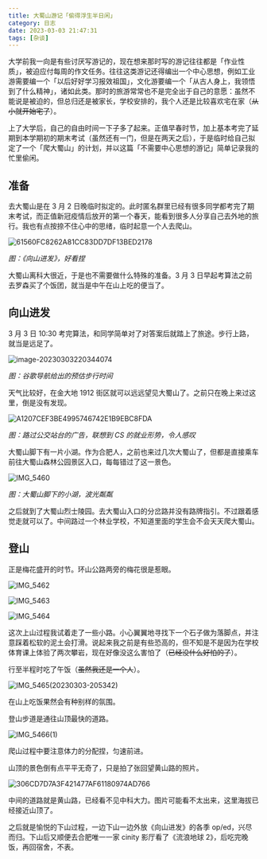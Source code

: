 ```yaml
---
title: 大蜀山游记「偷得浮生半日闲」
category: 日志
date: 2023-03-03 21:47:31
tags: [杂谈]
---
```


大学前我一向是有些讨厌写游记的，现在想来那时写的游记往往都是「作业性质」，被迫应付每周的作文任务。往往这类游记还得编出一个中心思想，例如工业游需要编一个「以后好好学习报效祖国」，文化游要编一个「从古人身上，我领悟到了什么精神」，诸如此类。那时的旅游常常也不是完全出于自己的意愿：虽然不能说是被迫的，但总归还是被家长，学校安排的，我个人还是比较喜欢宅在家（~~从小就开始宅了~~）。

上了大学后，自己的自由时间一下子多了起来。正值早春时节，加上基本考完了延期到本学期初的期末考试（虽然还有一门，但是在两天之后），于是临时给自己拟定了一个「爬大蜀山」的计划，并以这篇「不需要中心思想的游记」简单记录我的忙里偷闲。

<!-- more -->

## 准备

去大蜀山是在 3 月 2 日晚临时拟定的。此时匿名群里已经有很多同学都考完了期末考试，而正值新冠疫情后放开的第一个春天，能看到很多人分享自己去外地的旅行。我也有点按捺不住心中的思绪，临时起意一个人去爬山。

![61560FC8262A81CC83DD7DF13BED2178](to-dashu/61560FC8262A81CC83DD7DF13BED2178.png)

*图：《向山进发》，好看捏*

大蜀山离科大很近，于是也不需要做什么特殊的准备。3 月 3 日早起考算法之前去罗森买了个饭团，就当是中午在山上吃的便当了。

## 向山进发

3 月 3 日 10:30 考完算法，和同学简单对了对答案后就踏上了旅途。步行上路，就当是远足了。

![image-20230303220344074](to-dashu/image-20230303220344074.png)

*图：谷歌导航给出的预估步行时间*

天气比较好，在金大地 1912 街区就可以远远望见大蜀山了。之前只在晚上来过这里，倒是没有发现。

![A1207CEF3BE4995746742E1B9EBC8FDA](to-dashu/A1207CEF3BE4995746742E1B9EBC8FDA.png)

*图：路过公交站台的广告，联想到 CS 的就业形势，令人感叹*

大蜀山脚下有一片小湖。作为合肥人，之前也来过几次大蜀山了，但都是直接乘车前往大蜀山森林公园景区入口，每每错过了这一景色。

![IMG_5460](to-dashu/IMG_5460.JPG)

*图：大蜀山脚下的小湖，波光粼粼*

之后就到了大蜀山烈士陵园。去大蜀山入口的分岔路并没有路牌指引。不过跟着感觉走就可以了。中间路过一个林业学校，不知道里面的学生会不会天天爬大蜀山。

## 登山

正是梅花盛开的时节。环山公路两旁的梅花很是惹眼。

![IMG_5462](to-dashu/IMG_5462.JPG)

![IMG_5463](to-dashu/IMG_5463.JPG)

![IMG_5464](to-dashu/IMG_5464.JPG)

这次上山过程我试着走了一些小路。小心翼翼地寻找下一个石子做为落脚点，并注意踩着松软的泥土会打滑。说起来我之前是有些恐高的，但不知是不是因为在学校体育课上体验了两次攀岩，现在好像没这么害怕了（~~已经没什么好怕的了~~）。

行至半程时吃了午饭（~~虽然我还是一个人~~）。

![IMG_5465(20230303-205342)](to-dashu/IMG_5465(20230303-205342).JPG)

在山上吃饭果然会有种别样的氛围。

登山步道是通往山顶最快的道路。

![IMG_5466(1)](to-dashu/IMG_5466(1).JPG)

爬山过程中要注意体力的分配捏，匀速前进。

山顶的景色倒有点平平无奇了，只是拍了张回望黄山路的照片。

![306CD7D7A3F421477AF61180974AD766](to-dashu/306CD7D7A3F421477AF61180974AD766.png)

中间的道路就是黄山路，已经看不见中科大力。图片可能看不太出来，这里海拔已经接近山顶了。

之后就是愉悦的下山过程，一边下山一边外放《向山进发》的各季 op/ed，兴尽而归。下山后又顺便去合肥唯一一家 cinity 影厅看了《流浪地球 2》，后吃完晚饭，再回宿舍，不表。
